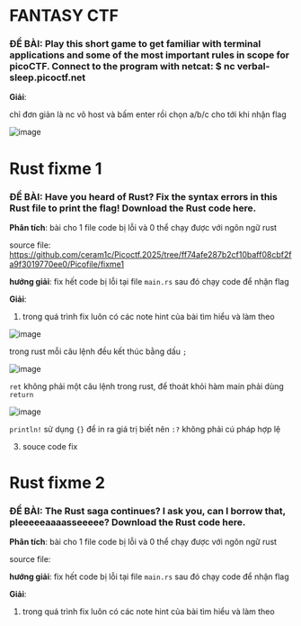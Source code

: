 # FANTASY CTF

<h3>ĐỀ BÀI: Play this short game to get familiar with terminal applications and some of the most important rules in scope for picoCTF. Connect to the program with netcat: $ nc verbal-sleep.picoctf.net </h3>

**Giải**:

chỉ đơn giản là nc vô host và bấm enter rồi chọn a/b/c cho tới khi nhận flag

![image](https://github.com/user-attachments/assets/ab069c3c-e1e7-4f5d-8935-7ced292d38bd)


# Rust fixme 1

<h3>ĐỀ BÀI: Have you heard of Rust? Fix the syntax errors in this Rust file to print the flag! Download the Rust code here. </h3>

**Phân tích**: bài cho 1 file code bị lỗi và 0 thể chạy được với ngôn ngữ rust

source file: https://github.com/ceram1c/Picoctf.2025/tree/ff74afe287b2cf10baff08cbf2fa9f3019770ee0/Picofile/fixme1

**hướng giải**: fix hết code bị lỗi tại file `main.rs` sau đó chạy code để nhận flag 

**Giải**:

1. trong quá trình fix luôn có các note hint của bài tìm hiểu và làm theo

![image](https://github.com/user-attachments/assets/266d5aad-cf2b-43ae-9060-61b8325c01a3)

trong rust mỗi câu lệnh đều kết thúc bằng dấu `;` 

![image](https://github.com/user-attachments/assets/7d4a81a0-062a-477e-97e1-ce6a84aa1f0e)

`ret` không phải một câu lệnh trong rust, để thoát khỏi hàm main phải dùng `return`

![image](https://github.com/user-attachments/assets/beca8dba-d436-4539-a2a4-1de2b0c64934)

`println!` sử dụng `{}` để in ra giá trị biết nên `:?` không phải cú pháp hợp lệ 

3. souce code fix



# Rust fixme 2

<h3>ĐỀ BÀI: The Rust saga continues? I ask you, can I borrow that, pleeeeeaaaasseeeee? Download the Rust code here. </h3>

**Phân tích**: bài cho 1 file code bị lỗi và 0 thể chạy được với ngôn ngữ rust

source file:

**hướng giải**: fix hết code bị lỗi tại file `main.rs` sau đó chạy code để nhận flag 

**Giải**:

1. trong quá trình fix luôn có các note hint của bài tìm hiểu và làm theo


